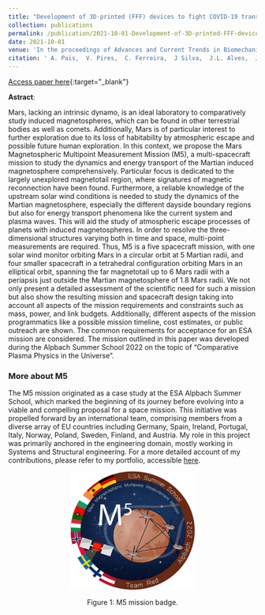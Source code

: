 ```yaml
---
title: "Development of 3D-printed (FFF) devices to fight COVID-19 transmission"
collection: publications
permalink: /publication/2021-10-01-Development-of-3D-printed-FFF-devices-to-fight-COVID-19-transmission
date: 2021-10-01
venue: 'In the proceedings of Advances and Current Trends in Biomechanics'
citation: ' A. Pais,  V. Pires,  C. Ferreira,  J Silva,  J.L. Alves,  J. Bastos,  J. Belinha, &quot;Development of 3D-printed (FFF) devices to fight COVID-19 transmission.&quot; In the proceedings of Advances and Current Trends in Biomechanics, 2021.'
---
```


[Access paper here](https://linkinghub.elsevier.com/retrieve/pii/S0273117723009171){:target="_blank"}

**Astract**:

Mars, lacking an intrinsic dynamo, is an ideal laboratory to comparatively study induced magnetospheres, which can be found in other terrestrial bodies as well as comets. Additionally, Mars is of particular interest to further exploration due to its loss of habitability by atmospheric escape and possible future human exploration. In this context, we propose the Mars Magnetospheric Multipoint Measurement Mission (M5), a multi-spacecraft mission to study the dynamics and energy transport of the Martian induced magnetosphere comprehensively. Particular focus is dedicated to the largely unexplored magnetotail region, where signatures of magnetic reconnection have been found. Furthermore, a reliable knowledge of the upstream solar wind conditions is needed to study the dynamics of the Martian magnetosphere, especially the different dayside boundary regions but also for energy transport phenomena like the current system and plasma waves. This will aid the study of atmospheric escape processes of planets with induced magnetospheres. In order to resolve the three-dimensional structures varying both in time and space, multi-point measurements are required. Thus, M5 is a five spacecraft mission, with one solar wind monitor orbiting Mars in a circular orbit at 5 Martian radii, and four smaller spacecraft in a tetrahedral configuration orbiting Mars in an elliptical orbit, spanning the far magnetotail up to 6 Mars radii with a periapsis just outside the Martian magnetosphere of 1.8 Mars radii. We not only present a detailed assessment of the scientific need for such a mission but also show the resulting mission and spacecraft design taking into account all aspects of the mission requirements and constraints such as mass, power, and link budgets. Additionally, different aspects of the mission programmatics like a possible mission timeline, cost estimates, or public outreach are shown. The common requirements for acceptance for an ESA mission are considered. The mission outlined in this paper was developed during the Alpbach Summer School 2022 on the topic of “Comparative Plasma Physics in the Universe”.

### More about M5

The M5 mission originated as a case study at the ESA Alpbach Summer School, which marked the beginning of its journey before evolving into a viable and compelling proposal for a space mission. This initiative was propelled forward by an international team, comprising members from a diverse array of EU countries including Germany, Spain, Ireland, Portugal, Italy, Norway, Poland, Sweden, Finland, and Austria. My role in this project was primarily anchored in the engineering domain, mostly working in Systems and Structural engineering. For a more detailed account of my contributions, please refer to my portfolio, accessible [here](https://vascopires.github.io/portfolio/portfolio-1/).


<p align="center">
    <img src="/images/m5_badge.jpg" style="width:50%;">
</p>
<p align="center">
    Figure 1: M5 mission badge.
</p>